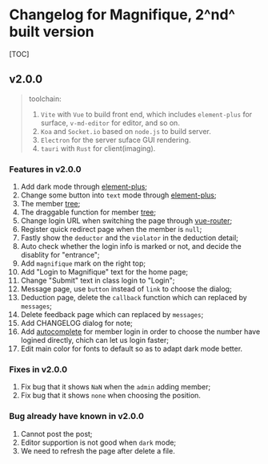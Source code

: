 <!-- @format -->

# Changelog for Magnifique, 2^nd^ built version

[TOC]

<!-- Update. -->

## v2.0.0

> toolchain:
>
> 1. `Vite` with `Vue` to build front end, which includes `element-plus` for surface, `v-md-editor` for editor, and so on.
> 2. `Koa` and `Socket.io` based on `node.js` to build server.
> 3. `Electron` for the server suface GUI rendering.
> 4. `tauri` with `Rust` for client(imaging).

### Features in v2.0.0

1. Add dark mode through [element-plus](https://staging.element-plus.org/zh-CN/guide/dark-mode.html);
2. Change some button into `text` mode through [element-plus](https://staging.element-plus.org/zh-CN/component/button.html#text-button);
3. The member [tree](https://staging.element-plus.org/zh-CN/component/tree.html);
4. The draggable function for member [tree](https://staging.element-plus.org/zh-CN/component/tree.html#%E5%8F%AF%E6%8B%96%E6%8B%BD%E8%8A%82%E7%82%B9);
5. Change login URL when switching the page through [vue-router](https://router.vuejs.org/);
6. Register quick redirect page when the member is `null`;
7. Fastly show the `deductor` and the `violator` in the deduction detail;
8. Auto check whether the login info is marked or not, and decide the disablity for "entrance";
9. Add `magnifique` mark on the right top;
10. Add "Login to Magnifique" text for the home page;
11. Change "Submit" text in class login to "Login";
12. Message page, use `button` instead of `link` to choose the dialog;
13. Deduction page, delete the `callback` function which can replaced by `messages`;
14. Delete feedback page which can replaced by `messages`;
15. Add CHANGELOG dialog for note;
16. Add [autocomplete](https://staging.element-plus.org/zh-CN/component/input.html#%E8%87%AA%E5%8A%A8%E8%A1%A5%E5%85%A8) for member login in order to choose the number have logined directly, chich can let us login faster;
17. Edit main color for fonts to default so as to adapt dark mode better.

### Fixes in v2.0.0

1. Fix bug that it shows `NaN` when the `admin` adding member;
2. Fix bug that it shows `none` when choosing the position.

### Bug already have known in v2.0.0

1. Cannot post the post;
2. Editor supportion is not good when `dark` mode;
3. We need to refresh the page after delete a file.
